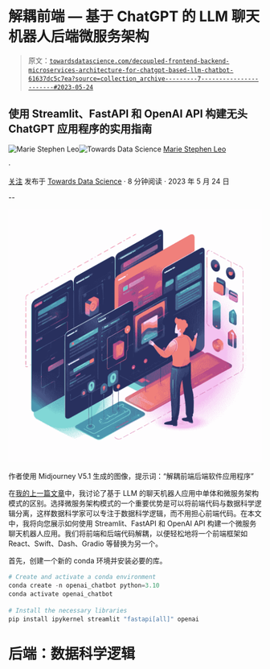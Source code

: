 # 解耦前端 — 基于 ChatGPT 的 LLM 聊天机器人后端微服务架构

> 原文：[`towardsdatascience.com/decoupled-frontend-backend-microservices-architecture-for-chatgpt-based-llm-chatbot-61637dc5c7ea?source=collection_archive---------7-----------------------#2023-05-24`](https://towardsdatascience.com/decoupled-frontend-backend-microservices-architecture-for-chatgpt-based-llm-chatbot-61637dc5c7ea?source=collection_archive---------7-----------------------#2023-05-24)

## **使用 Streamlit、FastAPI 和 OpenAI API 构建无头 ChatGPT 应用程序的实用指南**

[](https://stephen-leo.medium.com/?source=post_page-----61637dc5c7ea--------------------------------)![Marie Stephen Leo](https://stephen-leo.medium.com/?source=post_page-----61637dc5c7ea--------------------------------)[](https://towardsdatascience.com/?source=post_page-----61637dc5c7ea--------------------------------)![Towards Data Science](https://towardsdatascience.com/?source=post_page-----61637dc5c7ea--------------------------------) [Marie Stephen Leo](https://stephen-leo.medium.com/?source=post_page-----61637dc5c7ea--------------------------------)

·

[关注](https://medium.com/m/signin?actionUrl=https%3A%2F%2Fmedium.com%2F_%2Fsubscribe%2Fuser%2F954c0bee6530&operation=register&redirect=https%3A%2F%2Ftowardsdatascience.com%2Fdecoupled-frontend-backend-microservices-architecture-for-chatgpt-based-llm-chatbot-61637dc5c7ea&user=Marie+Stephen+Leo&userId=954c0bee6530&source=post_page-954c0bee6530----61637dc5c7ea---------------------post_header-----------) 发布于 [Towards Data Science](https://towardsdatascience.com/?source=post_page-----61637dc5c7ea--------------------------------) · 8 分钟阅读 · 2023 年 5 月 24 日

--

[](https://medium.com/m/signin?actionUrl=https%3A%2F%2Fmedium.com%2F_%2Fbookmark%2Fp%2F61637dc5c7ea&operation=register&redirect=https%3A%2F%2Ftowardsdatascience.com%2Fdecoupled-frontend-backend-microservices-architecture-for-chatgpt-based-llm-chatbot-61637dc5c7ea&source=-----61637dc5c7ea---------------------bookmark_footer-----------)![](img/64f56820c6449617c8f28c080da1275e.png)

作者使用 Midjourney V5.1 生成的图像，提示词：“解耦前端后端软件应用程序”

在[我的上一篇文章](https://medium.com/towards-data-science/anatomy-of-llm-based-chatbot-applications-monolithic-vs-microservice-architectural-patterns-77796216903e)中，我讨论了基于 LLM 的聊天机器人应用中单体和微服务架构模式的区别。选择微服务架构模式的一个重要优势是可以将前端代码与数据科学逻辑分离，这样数据科学家可以专注于数据科学逻辑，而不用担心前端代码。在本文中，我将向您展示如何使用 Streamlit、FastAPI 和 OpenAI API 构建一个微服务聊天机器人应用。我们将前端和后端代码解耦，以便轻松地将一个前端框架如 React、Swift、Dash、Gradio 等替换为另一个。

首先，创建一个新的 conda 环境并安装必要的库。

```py
# Create and activate a conda environment
conda create -n openai_chatbot python=3.10
conda activate openai_chatbot

# Install the necessary libraries
pip install ipykernel streamlit "fastapi[all]" openai
```

# **后端：数据科学逻辑**
